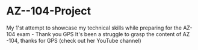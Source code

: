 # AZ--104-Project
My 1'st attempt to showcase my technical skills while preparing for the AZ-104 exam - Thank you GPS
It's been a struggle to grasp the content of AZ -104, thanks for GPS (check out her YouTube channel) 
